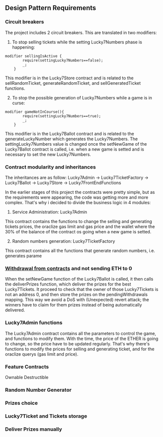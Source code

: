 ## Design Pattern Requirements
### Circuit breakers
The project includes 2 circuit breakers. This are translated in two modifiers:

1. To stop selling tickets while the setting Lucky7Numbers phase is happening:
```
modifier sellingIsActive {
        require(settingLucky7Numbers==false);
        _;
    }
```
This modifier is in the Lucky7Store contract and is related to the sellRandomTicket, generateRandomTicket, and sellGeneratedTicket functions.

2. To stop the possible generation of Lucky7Numbers while a game is in curse:
```
modifier gameNotInCourse(){
        require(settingLucky7Numbers==true);
        _;
    }
```
This modifier is in the Lucky7Ballot contract and is related to the generateLuckyNumber which generates the Lucky7Numbers. The settingLucky7Numbers value is changed once the setNewGame of the Lucky7Ballot contract is called, i.e. when a new game is setted and is necessary to set the new Lucky7Numbers.

### Contract modularity and inheritances
The inheritances are as follow:
Lucky7Admin -> Lucky7TicketFactory -> Lucky7Ballot -> Lucky7Store -> Lucky7FrontEndFunctions

In the earlier stages of this project the contracts were pretty simple, but as the requirements were appearing, the code was getting more and more complex.
That's why i decided to divide the business logic in 4 modules:
1. Service Administration: Lucky7Admin

This contract contains the functions to change the selling and generating tickets prices, the oraclize gas limit and gas price and the wallet where the 30%
of the balance of the contract os going when a new game is setted.

2. Random numbers generation: Lucky7TicketFactory

This contract contains all the functions that generate random numbers, i.e. generates parame

### [Withdrawal from contracts](https://solidity.readthedocs.io/en/v0.4.24/common-patterns.html#withdrawal-from-contracts) and not sending ETH to 0
When the setNewGame function of the Lucky7Ballot is called, it then calls the deliverPrizes function, which deliver the prizes for the best Lucky7Tickets. It proceed to check that the owner of those Lucky7Tickets is not an address 0, and then store the prizes on the pendingWithdrawals mapping. This way we avoid a DoS with (Unexpected) revert attack; the winners have to claim for them prizes instead of being automatically delivered.

### Lucky7Admin functions
The Lucky7Admin contract contains all the parameters to control the game, and functions to modify them. With the time, the price of the ETHER is going to change, so the price have to be updated regularly. That's why there's functions to modify the prices for selling and generating ticket, and for the oraclize querys (gas limit and price).




### Feature Contracts

Ownable
Destructible

### Random Number Generator

### Prizes choice

### Lucky7Ticket and Tickets storage

### Deliver Prizes manually
